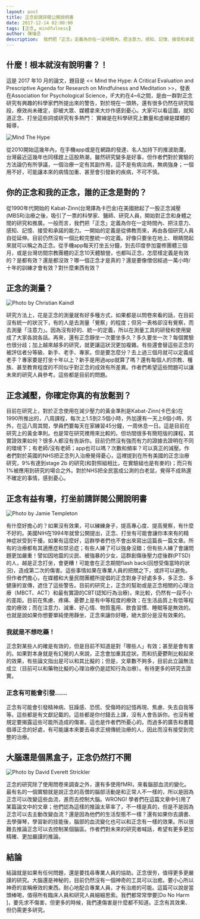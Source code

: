 ```yaml
---
layout: post
title: 正念前請詳閱公開說明書 
date: 2017-12-14 02:00:00
tags: [正念, mindfulness]
author: 陳璿丞
description:  我們把「正念」定義為你在一定時間內、把注意力、感知、記憶、接受和承諾的能力。好像只要坐在地上、眼睛閉起來就可以稱之為正念。從手機app每天打坐五分鐘，到去印度參加靈修團體三個月，怎麼樣定義是有效的？是都有效？還是都沒效？哪一個正念才是真的？
---
```

## 什麼！根本就沒有說明書？！

這是 2017 年10 月的論文，題目是 << Mind the Hype: A Critical Evaluation and Prescriptive Agenda for Research on Mindfulness and Meditation >>，發表在Association for Psychological Science，IF大約在4~6之間，是由一群對正念研究有興趣的科學家們所提出來的警告，對於現在一頭熱，還有很多仍然在研究階段，療效尚未確定，卻被大眾、媒體拿來大炒作感到憂心。大家可以看這圖，就知道正念、打坐這些詞或研究有多熱門： 實線是在科學研究上數量和虛線是媒體的報導， 

![Mind The Hype](https://i.imgur.com/NUPcPsB.png)

從2010開始這幾年內，在手機app或是在網路的發達、名人加持下的推波助瀾，台灣最近這幾年也同樣趕上這股熱潮，雖然研究變多是好事，但作者們對於實驗的方法論仍有所爭議，一個治療一定有其副作用，這不是有病治病，無病強身；一個用不好，可能讓本來的病情加重、甚至會引發新的疾病，不可不慎。

<!--more-->
## 你的正念和我的正念，誰的正念是對的？

從1990年代開始的 Kabat-Zinn(台灣譯為卡巴金)在美國掀起了一股正念減壓(MBSR)治療之後，吸引了一票的科學家、醫師、研究人員，開始對正念和身體之間的研究和推廣。一般而言，我們把「正念」定義為你在一定時間內、把注意力、感知、記憶、接受和承諾的能力。一開始的定義是從佛教而來，再由各個研究人員自從延伸。目前仍然沒有一個比較完整統一的定義。好像只要坐在地上、眼睛閉起來就可以稱之為正念。從手機app每天打坐五分鐘，到去印度參加靈修團體三個月，或是台灣坊間宗教團體的正念10天體驗營，也都叫正念，怎麼樣定義是有效的？是都有效？還是都沒效？哪一個正念才是真的？還是要像僧侶經過一萬小時/十年的訓練才會有效？對什麼東西有效？


## 正念的測量？


![Photo by Christian Kaindl](https://i.imgur.com/Smsz8z1.jpg)

研究方法上，花是正念的測量就有好多種方式，如果都是以問卷來看的話，在目前沒有統一的狀況下，有的人是去測量「覺察」的程度；但另一表格卻沒有覺察，而去測量「注意力」。因為沒有好的、統一的定義，所以在測量工具的研發和使用變成了大家各說各話。再來，還有正念靜坐一次要坐多久？多久要坐一次？每個實驗也很分歧；加上越來越多的研究，就更讓這狀況更加複雜。有些還會替這些正念的被評估者分等級、新手、老手、專家。但是要怎麼分？去上過三個月就可以定義成老手？專家要是打坐十年以上？新手是用過app就算了嗎？還有每個人的宗教、種族、甚至教育程度的不同似乎對正念的成效有所差異。作者們希望這些問題可以讓未來的研究人員參考。這些都是目前的問題。

## 正念減壓，你確定你真的有放鬆到？

目前在研究上，對於正念使用在減少壓力的黃金準則是Kabat-Zinn(卡巴金)在1990所推出的，八周課程，每次上1.5到2.5個小時，外加還有一天上6個小時，另外，在這八周其間，學員們要每天在家練習45分鐘，一周休息一日。這是目前在研究上的黃金準則。也是常在研究裡用來比較的。但坊間很多有簡短版的課程，其實證效果如何？很多人都沒有告訴你。目前仍然沒有強而有力的證據去證明在不同的環境下；有老師/沒有老師；app也可以嗎？次數和頻率？可以真正的減壓。作者們對於英國的NHS把正念列入治療覺得憂心，這裡提到在所有美國的正念治療研究，9%有達到stage 2b 的研究(和對照組相比，在實驗組也是有麥的)；而只有1%被應用到研究的場合之外。對於NHS把全民當成公測的白老鼠，覺得不成熟還不確定的事情，感到憂心。

## 正念有益有壞，打坐前請詳閱公開說明書
![Photo by Jamie Templeton](https://i.imgur.com/FbP44ml.jpg)

有什麼好擔心的？如果沒有效果，可以練練身子，提高專心度、提高覺察，有什麼不好的。美國NIH在1994年就曾公開提出，正念、打坐有可能會讓你本來有的精神症狀受到干擾。如果有這麼好，這群學者們也不會出來寫出這篇長一篇文章。所有的治療都有其適應症和禁忌症；有些人練了可以強身沒錯；但有些人練了會讓問題更加嚴重！譬如因地震的災民、被強暴的少女，這群創傷後壓力症後群(PTSD)的人，越是正念打坐，會更糟！可能會在正念期間flash back(回想受傷當時的狀況)，造成第二次的傷害。這些事情如果在專業人員的把關之下，或許可以避免。但作者們擔心，在媒體和大量民間團體所提倡的正念對身子好處多多，多正念、多健康的宣傳，遮住了這些警告。目前的研究上，正念的幫助或是正念相關的心理治療（MBCT、ACT）和最有實證的CBT(認知行為治療)，來比較，仍然有一段不小的差距。目前在焦慮、疼痛、憂鬱上是有中等程度的療效；在生活品質上有低等程度的療效；而在注意力、減重、好心情、物質濫用、飲食習慣、睡眠等是無效的。也就是說如果你想要單純使用靜坐、正念來讓你好睡，絕大部分是沒有效果的。

### 我就是不想吃藥！

正念對某些人的確是有效的，但是目前不知道是對「哪些人」有效；甚至是會有害的。如果對本身就是有幻覺的人來說，正念會加重其症狀。而和抗憂鬱劑比較起來的效果，有些論文指出是可以和其比擬的；但是，文章數不夠多，目前此立論無法成立（目前可以和藥物比擬的心理治療仍是認知行為治療）。有待更多的研究去證實。

### 正念有可能會引發……

正念有可能會引發精神病、狂躁感、恐慌、受傷時的記憶再現、焦慮、失去自我等等。這些都是有文獻記載的。這些都是你付錢去上課，沒有人會告訴你。也沒有被規定要揭露這些可能所造成的傷害。這也是作者們所憂心的。而過多的廣告和書籍倡導正念的好處，有可能讓本來要去尋求正規傳統治療的人，因此而沒有接受到完整的治療。

## 大腦還是個黑盒子，正念仍然打不開

![Photo by David Everett Strickler](https://i.imgur.com/vRab0kR.jpg)

正念的研究除了使用問卷來調查之外，還有多使用fMRI，來看腦部血流的變化。最有名的一個實驗就是說正念的高僧的腦部活動是和正常人不一樣的，所以是因為正念可以改變這些血流，進而去控制大腦。WRONG! 學者們在這篇文章中引用了某篇論文中的文章；他們認為這樣的推論太草率了，不一樣是真的，但是不是因為正念可以去主動改變血流？還是因為他們的生活型態不一樣？還有如果你去讀書、去學彈琴，學習新的技能後，腦部的血流變化也可以和正念有一樣的效果。所以很難去推論正念可以去控制某個腦區。作者們對未來的研究者喊話，希望有更多更加精確、更加嚴謹的推論。

## 結論

結論就是如果有任何問題，還是要找尋專業人員的協助。正念很夯，值得更多更嚴謹的研究。大腦還是神秘的，目前仍然沒有一個神奇的工具可以治癒。要小心所以神奇的宣稱療效的東西。耐心地配合專業人員，才有治癒的可能。這篇可以說是當頭棒喝，值得所有臨床人員和研究人員細細思索。我們都常常學要[Do No Harm ]，要先求不傷害，但更多的時候，我們連傷害是什麼都不知道。正念有其效果、但仍需更多研究。

